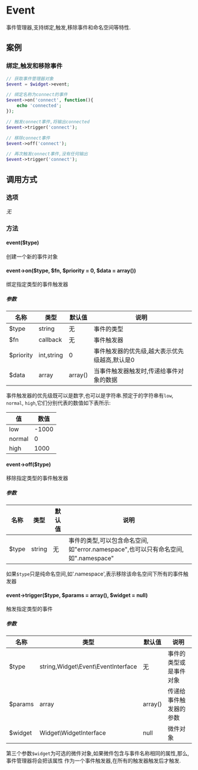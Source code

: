 Event
=====

事件管理器,支持绑定,触发,移除事件和命名空间等特性.

案例
----

### 绑定,触发和移除事件
```php
// 获取事件管理器对象
$event = $widget->event;

// 绑定名称为connect的事件
$event->on('connect', function(){
    echo 'connected';
});

// 触发connect事件,将输出connected
$event->trigger('connect');

// 移除connect事件
$event->off('connect');

// 再次触发connect事件,没有任何输出
$event->trigger('connect');
```

调用方式
--------

### 选项

*无*

### 方法

#### event($type)
创建一个新的事件对象

#### event->on($type, $fn, $priority = 0, $data = array())
绑定指定类型的事件触发器

##### 参数

| 名称      | 类型          | 默认值    | 说明                                          |
|-----------|---------------|-----------|-----------------------------------------------|
| $type     | string        | 无        | 事件的类型                                    |
| $fn       | callback      | 无        | 事件触发器                                    |
| $priority | int,string    | 0         | 事件触发器的优先级,越大表示优先级越高,默认是0 |
| $data     | array         | array()   | 当事件触发器触发时,传递给事件对象的数据       |

事件触发器的优先级既可以是数字,也可以是字符串.预定于的字符串有`low`, `normal`, `high`,它们分别代表的数值如下表所示:

| 值       | 数值     |
|----------|----------|
| low      | -1000    |
| normal   | 0        |
| high     | 1000     |

####  event->off($type)
移除指定类型的事件触发器

##### 参数

| 名称  | 类型          | 默认值    | 说明                                                                               |
|-------|---------------|-----------|------------------------------------------------------------------------------------|
| $type | string        | 无        | 事件的类型,可以包含命名空间,如"error.namespace",也可以只有命名空间,如".namespace"  |

如果`$type`只是纯命名空间,如'.namespace',表示移除该命名空间下所有的事件触发器

#### event->trigger($type, $params = array(), $widget = null)
触发指定类型的事件

##### 参数

| 名称    | 类型                               | 默认值  | 说明                     |
|---------|------------------------------------|---------|--------------------------|
| $type   | string,Widget\Event\EventInterface | 无      | 事件的类型或是事件对象   |
| $params | array                              | array() | 传递给事件触发器的参数   |
| $widget | Widget\WidgetInterface             | null    | 微件对象                 |

第三个参数`$widget`为可选的微件对象,如果微件包含与事件名称相同的属性,那么,事件管理器将会把该属性
作为一个事件触发器,在所有的触发器触发后才触发.